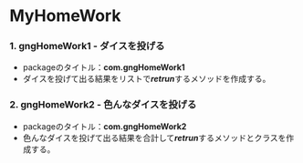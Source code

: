 # MyHomeWork

### 1. gngHomeWork1 - ダイスを投げる

  + packageのタイトル：<b>com.gngHomeWork1</b>
  + ダイスを投げて出る結果をリストで<i><b>retrun</b></i>するメソッドを作成する。

### 2. gngHomeWork2 - 色んなダイスを投げる

  + packageのタイトル：<b>com.gngHomeWork2</b>
  + 色んなダイスを投げて出る結果を合計して<i><b>retrun</b></i>するメソッドとクラスを作成する。

